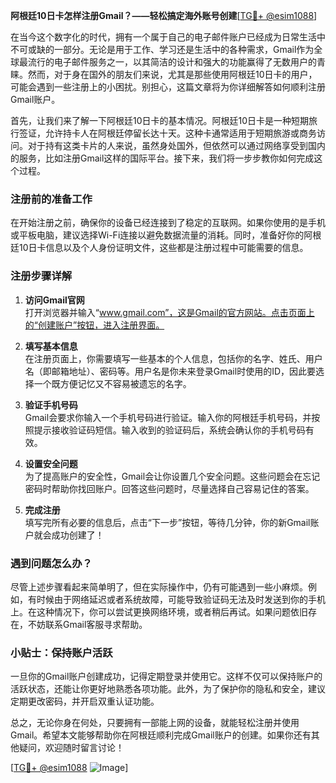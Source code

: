**阿根廷10日卡怎样注册Gmail？——轻松搞定海外账号创建**[[TG💪+ @esim1088](https://t.me/s/esim1088)]

在当今这个数字化的时代，拥有一个属于自己的电子邮件账户已经成为日常生活中不可或缺的一部分。无论是用于工作、学习还是生活中的各种需求，Gmail作为全球最流行的电子邮件服务之一，以其简洁的设计和强大的功能赢得了无数用户的青睐。然而，对于身在国外的朋友们来说，尤其是那些使用阿根廷10日卡的用户，可能会遇到一些注册上的小困扰。别担心，这篇文章将为你详细解答如何顺利注册Gmail账户。

首先，让我们来了解一下阿根廷10日卡的基本情况。阿根廷10日卡是一种短期旅行签证，允许持卡人在阿根廷停留长达十天。这种卡通常适用于短期旅游或商务访问。对于持有这类卡片的人来说，虽然身处国外，但依然可以通过网络享受到国内的服务，比如注册Gmail这样的国际平台。接下来，我们将一步步教你如何完成这个过程。

### 注册前的准备工作

在开始注册之前，确保你的设备已经连接到了稳定的互联网。如果你使用的是手机或平板电脑，建议选择Wi-Fi连接以避免数据流量的消耗。同时，准备好你的阿根廷10日卡信息以及个人身份证明文件，这些都是注册过程中可能需要的信息。

### 注册步骤详解

1. **访问Gmail官网**  
   打开浏览器并输入“www.gmail.com”，这是Gmail的官方网站。点击页面上的“创建账户”按钮，进入注册界面。

2. **填写基本信息**  
   在注册页面上，你需要填写一些基本的个人信息，包括你的名字、姓氏、用户名（即邮箱地址）、密码等。用户名是你未来登录Gmail时使用的ID，因此要选择一个既方便记忆又不容易被遗忘的名字。

3. **验证手机号码**  
   Gmail会要求你输入一个手机号码进行验证。输入你的阿根廷手机号码，并按照提示接收验证码短信。输入收到的验证码后，系统会确认你的手机号码有效。

4. **设置安全问题**  
   为了提高账户的安全性，Gmail会让你设置几个安全问题。这些问题会在忘记密码时帮助你找回账户。回答这些问题时，尽量选择自己容易记住的答案。

5. **完成注册**  
   填写完所有必要的信息后，点击“下一步”按钮，等待几分钟，你的新Gmail账户就会成功创建了！

### 遇到问题怎么办？

尽管上述步骤看起来简单明了，但在实际操作中，仍有可能遇到一些小麻烦。例如，有时候由于网络延迟或者系统故障，可能导致验证码无法及时发送到你的手机上。在这种情况下，你可以尝试更换网络环境，或者稍后再试。如果问题依旧存在，不妨联系Gmail客服寻求帮助。

### 小贴士：保持账户活跃

一旦你的Gmail账户创建成功，记得定期登录并使用它。这样不仅可以保持账户的活跃状态，还能让你更好地熟悉各项功能。此外，为了保护你的隐私和安全，建议定期更改密码，并开启双重认证功能。

总之，无论你身在何处，只要拥有一部能上网的设备，就能轻松注册并使用Gmail。希望本文能够帮助你在阿根廷顺利完成Gmail账户的创建。如果你还有其他疑问，欢迎随时留言讨论！

[[TG💪+ @esim1088](https://t.me/s/esim1088) ![Image](https://i.postimg.cc/4NQfJmqS/Snipaste-2025-05-13-00-14-12.png)]